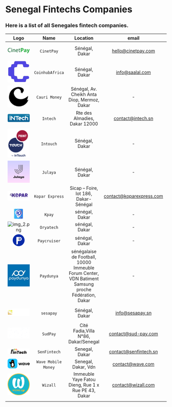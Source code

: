 # Senegal Fintechs Companies 
### Here is a list of all Senegales fintech companies.

|                   Logo                    |        Name         |                                                               Location                                                                |          email           |                  website                   |                        phone                         |
|:-----------------------------------------:|:-------------------:|:-------------------------------------------------------------------------------------------------------------------------------------:|:------------------------:|:------------------------------------------:|:----------------------------------------------------:|
|       ![img.png](assets/img_15.png)       |     `CinetPay`      |                                                            Sénégal, Dakar                                                             |    hello@cinetpay.com    |           https://cinetpay.com/            |      (+221) 33 823 98 17 - (+221) 77 739 69 21       |
|      ![img_9.png](assets/img_9.png)       |   `CoinhubAfrica`   |                                                            Sénégal, Dakar                                                             |     info@saalal.com      |            https://saalal.com/             |                          -                           |
|       ![img.png](assets/img_17.png)       |    `Cauri Money`    |                                             Sénégal, Av. Cheikh Anta Diop, Mermoz, Dakar                                              |            -             |            https://cauri.money/            |                     +33980800698                     |
|      ![img_8.png](assets/img_8.png)       |      `Intech`       |                                                     Rte des Almadies, Dakar 12000                                                     |    contact@intech.sn     |             https://intech.sn/             |                    +221338259080                     |
|      ![img_1.png](assets/img_1.png)       |      `Intouch`      |                                                            Sénégal, Dakar                                                             |            -             |        https://en.intouchgroup.net/        |                  +221 77 369 28 23                   |
|       ![img.png](assets/img_16.png)       |      `Julaya`       |                                                            Sénégal, Dakar                                                             |            -             |             https://julaya.co/             |                   +221 778 016 000                   |
|       ![img.png](assets/img_18.png)       |   `Kopar Express`   |                                                 Sicap – Foire, lot 186, Dakar-Sénégal                                                 | contact@koparexpress.com |         https://koparexpress.com/          |                          -                           |
|      ![img_7.png](assets/img_7.png)       |       `Kpay`        |                                                            sénégal, Dakar                                                             |            -             |              https://kpay.sn/              |                          -                           |
|      ![img_2.png](assets/img_12.png)      |     `Oryatech`      |                                                            sénégal, Dakar                                                             |            -             |           https://oryatech.com/            |                          -                           |
|      ![img_2.png](assets/img_2.png)       |    `Paycruiser`     |                                                            sénégal, Dakar                                                             |            -             |        https://www.paycruiser.com/         |                          -                           |
|      ![img_4.png](assets/img_4.png)       |     `Paydunya`      |                  sénégalaise de Football, 10000 Immeuble Forum Center, VDN Batiment Samsung proche Fédération, Dakar                  |            -             |           https://paydunya.com/            |                          -                           |
|      ![img_3.png](assets/img_13.png)      |      `sesapay`      |                                                            Sénégal, Dakar                                                             |     info@sesapay.sn      |          https://www.sesapay.sn/           |        +221 78 308 01 01 - +221 78 308 00 00         |
|     ![img_10.png](assets/img_10.png)      |      `SudPay`       |                                                 Cité Fadia,Villa N°86, Dakar/Senegal                                                  |   contact@sud-pay.com    |          https://www.sud-pay.com/          |                 (+221) 33 835 93 50                  |
|      ![img_1.png](assets/img_11.png)      |    `SenFintech`     |                                                            Senegal, Dakar                                                             |  contact@senfintech.sn   |           https://senfintech.sn/           |                  +221 33 868 14 60                   |
|      ![img_5.png](assets/img_5.png)       | `Wave Mobile Money` |                                                          Senegal, Dakar, Vdn                                                          |     contact@wave.com     |          https://www.wave.com/en/          |                                                      |
|      ![img_4.png](assets/img_14.png)      |      `Wizall`       |                                          Immeuble Yaye Fatou Dieng, Rue 1 x Rue PE 43, Dakar                                          |    contact@wizall.com    |    https://www.wizallmoney.com/accueil     |                  +221 33 864 99 00                   |
|                                           |                     |                                                                                                                                       |                          |                                            |